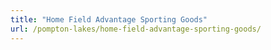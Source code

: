 ```yaml
---
title: "Home Field Advantage Sporting Goods"
url: /pompton-lakes/home-field-advantage-sporting-goods/
---
```

